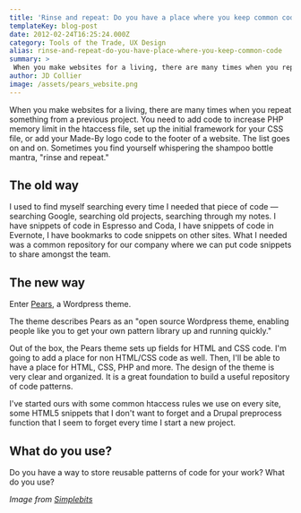 ```yaml
---
title: 'Rinse and repeat: Do you have a place where you keep common code?'
templateKey: blog-post
date: 2012-02-24T16:25:24.000Z
category: Tools of the Trade, UX Design
alias: rinse-and-repeat-do-you-have-place-where-you-keep-common-code
summary: > 
 When you make websites for a living, there are many times when you repeat something from a previous project. You need to add code to increase PHP memory limit in the htaccess file, set up the initial framework for your CSS file, or add your Made-By logo code to the footer of a website. The list goes on and on. Sometimes you find yourself whispering the shampoo bottle mantra, "rinse and repeat."
author: JD Collier
image: /assets/pears_website.png
---
```


When you make websites for a living, there are many times when you repeat something from a previous project. You need to add code to increase PHP memory limit in the htaccess file, set up the initial framework for your CSS file, or add your Made-By logo code to the footer of a website. The list goes on and on. Sometimes you find yourself whispering the shampoo bottle mantra, "rinse and repeat."

The old way
-----------

I used to find myself searching every time I needed that piece of code — searching Google, searching old projects, searching through my notes. I have snippets of code in Espresso and Coda, I have snippets of code in Evernote, I have bookmarks to code snippets on other sites. What I needed was a common repository for our company where we can put code snippets to share amongst the team.

The new way
-----------

Enter [Pears](http://pea.rs), a Wordpress theme.

The theme describes Pears as an "open source Wordpress theme, enabling people like you to get your own pattern library up and running quickly."

Out of the box, the Pears theme sets up fields for HTML and CSS code. I'm going to add a place for non HTML/CSS code as well. Then, I'll be able to have a place for HTML, CSS, PHP and more. The design of the theme is very clear and organized. It is a great foundation to build a useful repository of code patterns.

I've started ours with some common htaccess rules we use on every site, some HTML5 snippets that I don't want to forget and a Drupal preprocess function that I seem to forget every time I start a new project.

What do you use?
----------------

Do you have a way to store reusable patterns of code for your work? What do you use?

_Image from [Simplebits](http://simplebits.com/)_